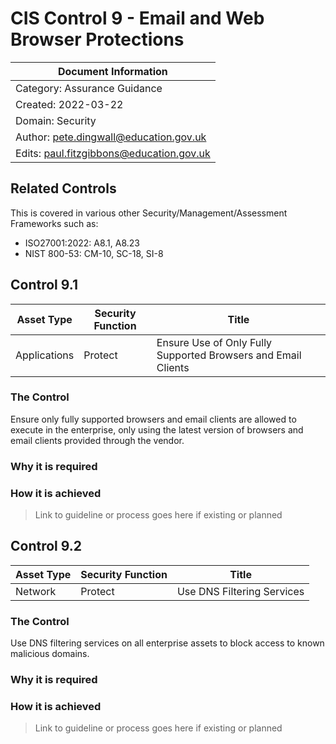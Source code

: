 # CIS Control 9 - Email and Web Browser Protections

| Document Information |
------------------------|
| Category: Assurance Guidance |
| Created: 2022-03-22 |
| Domain: Security |
| Author: pete.dingwall@education.gov.uk |
| Edits: paul.fitzgibbons@education.gov.uk |

## Related Controls 
This is covered in various other Security/Management/Assessment Frameworks such as:
* ISO27001:2022: A8.1, A8.23
* NIST 800-53: CM-10, SC-18, SI-8

## Control 9.1

| Asset Type | Security Function | Title| 
---| ---| ---|
|Applications |Protect |Ensure Use of Only Fully Supported Browsers and Email Clients|

### The Control

Ensure only fully supported browsers and email clients are allowed to execute in the enterprise, only using the latest version of browsers and email clients provided through the vendor.

### Why it is required

### How it is achieved

>Link to guideline or process goes here if existing or planned

## Control 9.2

| Asset Type | Security Function | Title| 
---| ---| ---|
|Network |Protect |Use DNS Filtering Services|

### The Control

Use DNS filtering services on all enterprise assets to block access to known malicious domains.

### Why it is required

### How it is achieved

>Link to guideline or process goes here if existing or planned
